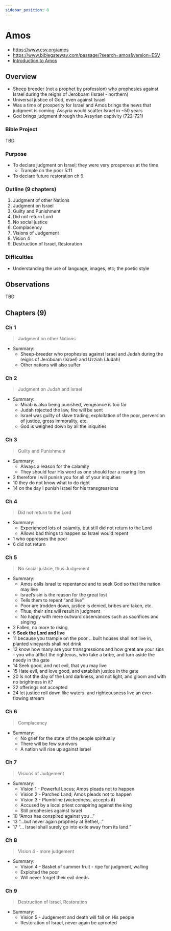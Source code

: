 ```yaml
---
sidebar_position: 8
---
```


# Amos

- https://www.esv.org/amos
- https://www.biblegateway.com/passage/?search=amos&version=ESV
- [Introduction to Amos](https://www.esv.org/resources/esv-global-study-bible/introduction-to-amos)

## Overview

- Sheep breeder (not a prophet by profession) who prophesies against Israel during the reigns of Jeroboam (Israel - northern)
- Universal justice of God, even against Israel
- Was a time of prosperity for Israel and Amos brings the news that judgment is coming. Assyria would scatter Israel in ~50 years 
- God brings judgment through the Assyrian captivity (722-721)

### Bible Project
TBD

### Purpose

- To declare judgment on Israel; they were very prosperous at the time
  - Trample on the poor 5:11
- To declare future restoration ch 9.

### Outline (9 chapters)

1. Judgment of other Nations
2. Judgment on Israel
3. Guilty and Punishment  
4. Did not return Lord
5. No social justice
6. Complacency
7. Visions of Judgement
8. Vision 4
9. Destruction of Israel, Restoration

### Difficulties
- Understanding the use of language, images, etc; the poetic style 

## Observations
TBD

## Chapters (9)


### Ch 1 
> Judgment on other Nations

- Summary:
  - Sheep-breeder who prophesies against Israel and Judah during the reigns of Jeroboam (Israel) and Uzziah (Judah)
  - Other nations will also suffer

### Ch 2 
> Judgment on Judah and Israel

- Summary:
  - Moab is also being punished, vengeance is too far
  - Judah rejected the law, fire will be sent
  - Israel was guilty of slave trading, exploitation of the poor, perversion of justice, gross immorality, etc. 
  - God is weighed down by all the iniquities 

### Ch 3 
> Guilty and Punishment

- Summary:
  - Always a reason for the calamity
  - They should fear His word as one should fear a roaring lion
- 2 therefore I will punish you for all of your iniquities 
- 10 they do not know what to do right
- 14 on the day I punish Israel for his transgressions

### Ch 4 
> Did not return to the Lord

- Summary:
  - Experienced lots of calamity, but still did not return to the Lord
  - Allows bad things to happen so Israel would repent
- 1 who oppresses the poor
- 6 did not return 

### Ch 5 
> No social justice, thus Judgement

- Summary:
  - Amos calls Israel to repentance and to seek God so that the nation may live
  - Israel’s sin is the reason for the great lost
  - Tells them to repent “and live”
  - Poor are trodden down, justice is denied, bribes are taken, etc.
  - Thus, their sins will result in judgment
  - No happy with mere outward observances such as sacrifices and singing 
- 2 Fallen, no more to rising
- 6 **Seek the Lord and live**
- 11 because you trample on the poor .. built houses shall not live in, planted vineyards shall not drink
- 12  know how many are your transgressions and how great are your sins - you who afflict the righteous, who take a bribe, and turn aside the needy in the gate
- 14 Seek good, and not evil, that you may live
- 15 Hate evil, and love good, and establish justice in the gate
- 20 Is not the day of the Lord darkness, and not light, and gloom and with no brightness in it? 
- 22 offerings not accepted
- 24 let justice roll down like waters, and righteousness live an ever-flowing stream

### Ch 6 
> Complacency

- Summary:
  - No grief for the state of the people spiritually
  - There will be few survivors
  - A nation will rise up against Israel 

### Ch 7 
> Visions of Judgement

- Summary:
  - Vision 1 - Powerful Locus; Amos pleads not to happen
  - Vision 2 - Parched Land; Amos pleads not to happen
  - Vision 3 - Plumbline (wickedness, accepts it)
  - Accused by a local priest conspiring against the king
  - Still prophesies against Israel 
- 10 “Amos has conspired against you ..”
- 13 “...but never again prophesy at Bethel,..”
- 17 “... Israel shall surely go into exile away from its land.”

### Ch 8 
> Vision 4 - more judgement

- Summary:
  - Vision 4 - Basket of summer fruit - ripe for judgment, walling
  - Exploited the poor
  - Will never forget their evil deeds

### Ch 9 
> Destruction of Israel, Restoration

- Summary:
  - Vision 5 - Judgement and death will fall on His people
  - Restoration of Israel, never again be uprooted
